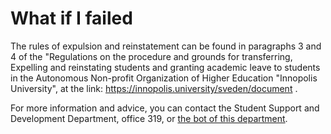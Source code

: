 






What if I failed
================






The rules of expulsion and reinstatement can be found in paragraphs 3 and 4 of the "Regulations on the procedure and grounds for transferring, 
Expelling and reinstating students and granting academic leave to students in the Autonomous Non-profit Organization of Higher Education "Innopolis University", 
at the link: <https://innopolis.university/sveden/document> .


For more information and advice, you can contact the Student Support and Development Department, office 319, or [the bot of this department](https://t.me/StudentAffairs_bot).











